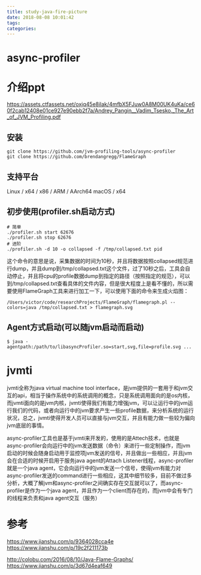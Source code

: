 ```yaml
---
title: study-java-fire-picture
date: 2018-08-08 10:01:42
tags:
categories:
---
```






# async-profiler
# 介绍ppt
https://assets.ctfassets.net/oxjq45e8ilak/4mfbX5FJuw0A8M00UK4uKa/ce60f2cab12408e01ce927e90ebb2f7a/Andrey_Pangin__Vadim_Tsesko._The_Art_of_JVM_Profiling.pdf

## 安装
```
git clone https://github.com/jvm-profiling-tools/async-profiler
git clone https://github.com/brendangregg/FlameGraph
```

## 支持平台
Linux / x64 / x86 / ARM / AArch64
macOS / x64

## 初步使用(profiler.sh启动方式)
```
# 简单
./profiler.sh start 62676
./profiler.sh stop 62676
# 进阶
./profiler.sh -d 10 -o collapsed -f /tmp/collapsed.txt pid
```

这个命令的意思是说，采集数据的时间为10秒，并且将数据按照collapsed规范进行dump，并且dump到/tmp/collapsed.txt这个文件，过了10秒之后，工具会自动停止，并且将cpu的profile数据dump到指定的路径（按照指定的规范），可以到/tmp/collapsed.txt查看具体的文件内容，但是很大程度上是看不懂的，所以需要使用FlameGraph工具来进行加工一下，可以使用下面的命令来生成火焰图：

```
/Users/victor/code/researchProjects/FlameGraph/flamegraph.pl --colors=java /tmp/collapsed.txt > flamegraph.svg
```

## Agent方式启动(可以随jvm启动而启动)

```
$ java -agentpath:/path/to/libasyncProfiler.so=start,svg,file=profile.svg ...
```


# jvmti
jvmti全称为java virtual machine tool interface，是jvm提供的一套用于和jvm交互的api，相当于操作系统中的系统调用的概念，只是系统调用面向的是os内核，而jvmti面向的是jvm内核，jvmti使得我们有能力增强jvm，可以让运行中的jvm运行我们的代码，或者向运行中的jvm要求产生一些profile数据，来分析系统的运行状况，总之，jvmti使得开发人员可以直接与jvm交互，并且有能力做一些较为偏向jvm底层的事情。

async-profiler工具也是基于jvmti来开发的，使用的是Attech技术，也就是async-profiler会向运行中的jvm发送数据（命令）来进行一些定制操作，而jvm启动的时候会随身启动用于监控项jvm发送的信号，并且做出一些相应，并且jvm会在合适的时候开启用于服务java agent的Attach Listener线程，async-profiler就是一个java agent，它会向运行中的jvm发送一个信号，使得jvm有能力对async-profiler发送的command进行一些相应，这其中细节较多，目前不做过多分析，大概了解jvm和async-profiler之间确实存在交互就可以了，而async-profiler是作为一个java agent，并且作为一个client而存在的，而jvm中会有专门的线程来负责和java agent交互（服务）



# 参考
https://www.jianshu.com/p/9364028cca4e
https://www.jianshu.com/p/19c2f211173b

http://colobu.com/2016/08/10/Java-Flame-Graphs/
https://www.jianshu.com/p/3d67d4eaf649